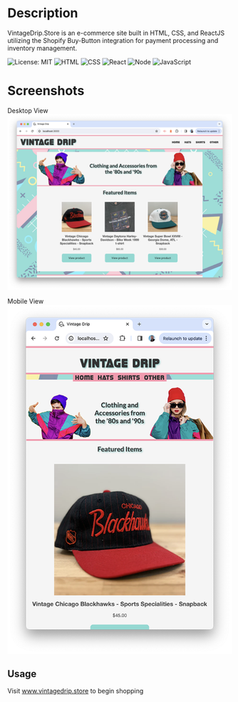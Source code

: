 # Description

VintageDrip.Store is an e-commerce site built in HTML, CSS, and ReactJS utilizing the Shopify Buy-Button integration for payment processing and inventory management.

![License: MIT](https://img.shields.io/badge/License-MIT-orange.svg)
![HTML](https://img.shields.io/badge/HTML-Orange.svg)
![CSS](https://img.shields.io/badge/CSS-blue.svg)
![React](https://img.shields.io/badge/React-torquise.svg)
![Node](https://img.shields.io/badge/Node.js-grey.svg)
![JavaScript](https://img.shields.io/badge/JavaScript-yellow.svg)

# Screenshots

Desktop View
![Desktop View.](src/components/VintageDripDesktop.png)

Mobile View
![Desktop View.](src/components/VintageDripMobile.png)

## Usage

Visit www.vintagedrip.store to begin shopping